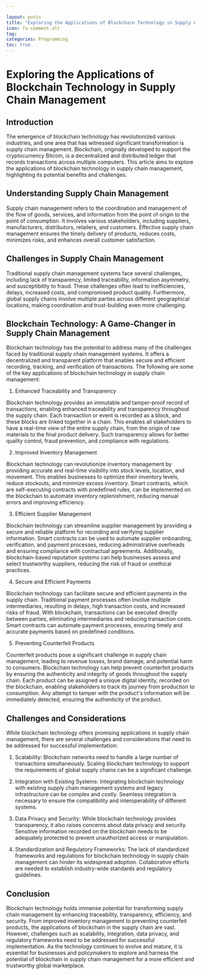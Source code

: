 ```yaml
---

layout: posts
title: "Exploring the Applications of Blockchain Technology in Supply Chain Management"
icon: fa-comment-alt
tag:      
categories: Programming
toc: true
---
```




# Exploring the Applications of Blockchain Technology in Supply Chain Management

## Introduction

The emergence of blockchain technology has revolutionized various industries, and one area that has witnessed significant transformation is supply chain management. Blockchain, originally developed to support the cryptocurrency Bitcoin, is a decentralized and distributed ledger that records transactions across multiple computers. This article aims to explore the applications of blockchain technology in supply chain management, highlighting its potential benefits and challenges.

## Understanding Supply Chain Management

Supply chain management refers to the coordination and management of the flow of goods, services, and information from the point of origin to the point of consumption. It involves various stakeholders, including suppliers, manufacturers, distributors, retailers, and customers. Effective supply chain management ensures the timely delivery of products, reduces costs, minimizes risks, and enhances overall customer satisfaction.

## Challenges in Supply Chain Management

Traditional supply chain management systems face several challenges, including lack of transparency, limited traceability, information asymmetry, and susceptibility to fraud. These challenges often lead to inefficiencies, delays, increased costs, and compromised product quality. Furthermore, global supply chains involve multiple parties across different geographical locations, making coordination and trust-building even more challenging.

## Blockchain Technology: A Game-Changer in Supply Chain Management

Blockchain technology has the potential to address many of the challenges faced by traditional supply chain management systems. It offers a decentralized and transparent platform that enables secure and efficient recording, tracking, and verification of transactions. The following are some of the key applications of blockchain technology in supply chain management:

1. Enhanced Traceability and Transparency

Blockchain technology provides an immutable and tamper-proof record of transactions, enabling enhanced traceability and transparency throughout the supply chain. Each transaction or event is recorded as a block, and these blocks are linked together in a chain. This enables all stakeholders to have a real-time view of the entire supply chain, from the origin of raw materials to the final product delivery. Such transparency allows for better quality control, fraud prevention, and compliance with regulations.

2. Improved Inventory Management

Blockchain technology can revolutionize inventory management by providing accurate and real-time visibility into stock levels, location, and movement. This enables businesses to optimize their inventory levels, reduce stockouts, and minimize excess inventory. Smart contracts, which are self-executing contracts with predefined rules, can be implemented on the blockchain to automate inventory replenishment, reducing manual errors and improving efficiency.

3. Efficient Supplier Management

Blockchain technology can streamline supplier management by providing a secure and reliable platform for recording and verifying supplier information. Smart contracts can be used to automate supplier onboarding, verification, and payment processes, reducing administrative overheads and ensuring compliance with contractual agreements. Additionally, blockchain-based reputation systems can help businesses assess and select trustworthy suppliers, reducing the risk of fraud or unethical practices.

4. Secure and Efficient Payments

Blockchain technology can facilitate secure and efficient payments in the supply chain. Traditional payment processes often involve multiple intermediaries, resulting in delays, high transaction costs, and increased risks of fraud. With blockchain, transactions can be executed directly between parties, eliminating intermediaries and reducing transaction costs. Smart contracts can automate payment processes, ensuring timely and accurate payments based on predefined conditions.

5. Preventing Counterfeit Products

Counterfeit products pose a significant challenge in supply chain management, leading to revenue losses, brand damage, and potential harm to consumers. Blockchain technology can help prevent counterfeit products by ensuring the authenticity and integrity of goods throughout the supply chain. Each product can be assigned a unique digital identity, recorded on the blockchain, enabling stakeholders to track its journey from production to consumption. Any attempt to tamper with the product's information will be immediately detected, ensuring the authenticity of the product.

## Challenges and Considerations

While blockchain technology offers promising applications in supply chain management, there are several challenges and considerations that need to be addressed for successful implementation:

1. Scalability: Blockchain networks need to handle a large number of transactions simultaneously. Scaling blockchain technology to support the requirements of global supply chains can be a significant challenge.

2. Integration with Existing Systems: Integrating blockchain technology with existing supply chain management systems and legacy infrastructure can be complex and costly. Seamless integration is necessary to ensure the compatibility and interoperability of different systems.

3. Data Privacy and Security: While blockchain technology provides transparency, it also raises concerns about data privacy and security. Sensitive information recorded on the blockchain needs to be adequately protected to prevent unauthorized access or manipulation.

4. Standardization and Regulatory Frameworks: The lack of standardized frameworks and regulations for blockchain technology in supply chain management can hinder its widespread adoption. Collaborative efforts are needed to establish industry-wide standards and regulatory guidelines.

## Conclusion

Blockchain technology holds immense potential for transforming supply chain management by enhancing traceability, transparency, efficiency, and security. From improved inventory management to preventing counterfeit products, the applications of blockchain in the supply chain are vast. However, challenges such as scalability, integration, data privacy, and regulatory frameworks need to be addressed for successful implementation. As the technology continues to evolve and mature, it is essential for businesses and policymakers to explore and harness the potential of blockchain in supply chain management for a more efficient and trustworthy global marketplace.